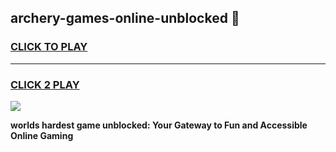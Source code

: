 
## archery-games-online-unblocked 👋
<h3>
<a href="https://premium.freeplayer.one?title=archery-games-online-unblocked&ref=14F">CLICK TO PLAY</a></h3>
<hr>

<h3>
<a href="https://premium.freeplayer.one?title=archery-games-online-unblocked&ref=14F">CLICK 2 PLAY</a>
  
</h3>

<a href="https://premium.freeplayer.one?title=archery-games-online-unblocked&ref=12F/"><img src="https://clearcache.store/games.png"></a>


**worlds hardest game unblocked: Your Gateway to Fun and Accessible Online Gaming**
